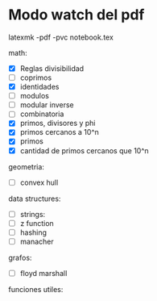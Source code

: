 # Modo watch del pdf
latexmk -pdf -pvc notebook.tex

math:
- [X] Reglas divisibilidad
- [ ] coprimos
- [X] identidades
- [ ] modulos
- [ ] modular inverse
- [ ] combinatoria
- [X] primos, divisores y phi
- [X] primos cercanos a 10^n
- [X] primos
- [x] cantidad de primos cercanos que 10^n

geometria:
- [ ] convex hull

data structures:
- [ ] strings:
- [ ] z function
- [ ] hashing
- [ ] manacher

grafos:
- [ ] floyd marshall

funciones utiles:
